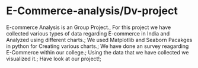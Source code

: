# E-Commerce-analysis/Dv-project
E-commerce Analysis is an Group Project.,
For this project we have collected various types of data regarding E-commerce in India and Analyzed using different charts.;
We used Matplotlib and Seaborn Pacakges in python for Creating various charts.;
We have done an survey reagarding E-Commerce within our college.;
Using the data that we have collected we visualized it.;
Have look at our project!;
